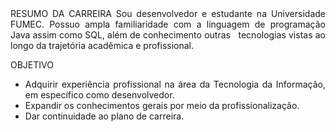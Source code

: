 <div align="justify">
  RESUMO DA CARREIRA
  Sou desenvolvedor e estudante na Universidade FUMEC. Possuo ampla familiaridade com a linguagem de programação Java assim como SQL, além de conhecimento outras              tecnologias vistas ao longo da trajetória acadêmica e profissional.

  OBJETIVO
  - Adquirir experiência profissional na área da Tecnologia da Informação, em específico como desenvolvedor.
  - Expandir os conhecimentos gerais por meio da profissionalização.
  - Dar continuidade ao plano de carreira.
</div>
